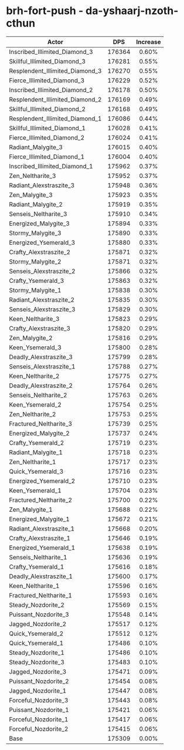 # brh-fort-push - da-yshaarj-nzoth-cthun
| Actor | DPS | Increase |
|---|:---:|:---:|
|Inscribed_Illimited_Diamond_3|176364|0.60%|
|Skillful_Illimited_Diamond_3|176281|0.55%|
|Resplendent_Illimited_Diamond_3|176270|0.55%|
|Fierce_Illimited_Diamond_3|176229|0.52%|
|Inscribed_Illimited_Diamond_2|176178|0.50%|
|Resplendent_Illimited_Diamond_2|176169|0.49%|
|Skillful_Illimited_Diamond_2|176168|0.49%|
|Resplendent_Illimited_Diamond_1|176086|0.44%|
|Skillful_Illimited_Diamond_1|176028|0.41%|
|Fierce_Illimited_Diamond_2|176024|0.41%|
|Radiant_Malygite_3|176015|0.40%|
|Fierce_Illimited_Diamond_1|176004|0.40%|
|Inscribed_Illimited_Diamond_1|175962|0.37%|
|Zen_Neltharite_3|175952|0.37%|
|Radiant_Alexstraszite_3|175948|0.36%|
|Zen_Malygite_3|175923|0.35%|
|Radiant_Malygite_2|175919|0.35%|
|Senseis_Neltharite_3|175910|0.34%|
|Energized_Malygite_3|175894|0.33%|
|Stormy_Malygite_3|175890|0.33%|
|Energized_Ysemerald_3|175880|0.33%|
|Crafty_Alexstraszite_2|175871|0.32%|
|Stormy_Malygite_2|175871|0.32%|
|Senseis_Alexstraszite_2|175866|0.32%|
|Crafty_Ysemerald_3|175863|0.32%|
|Stormy_Malygite_1|175838|0.30%|
|Radiant_Alexstraszite_2|175835|0.30%|
|Senseis_Alexstraszite_3|175829|0.30%|
|Keen_Neltharite_3|175823|0.29%|
|Crafty_Alexstraszite_3|175820|0.29%|
|Zen_Malygite_2|175816|0.29%|
|Keen_Ysemerald_3|175800|0.28%|
|Deadly_Alexstraszite_3|175799|0.28%|
|Senseis_Alexstraszite_1|175788|0.27%|
|Keen_Neltharite_2|175775|0.27%|
|Deadly_Alexstraszite_2|175764|0.26%|
|Senseis_Neltharite_2|175763|0.26%|
|Keen_Ysemerald_2|175754|0.25%|
|Zen_Neltharite_2|175753|0.25%|
|Fractured_Neltharite_3|175739|0.25%|
|Energized_Malygite_2|175737|0.24%|
|Crafty_Ysemerald_2|175719|0.23%|
|Radiant_Malygite_1|175718|0.23%|
|Zen_Neltharite_1|175717|0.23%|
|Quick_Ysemerald_3|175716|0.23%|
|Energized_Ysemerald_2|175710|0.23%|
|Keen_Ysemerald_1|175704|0.23%|
|Fractured_Neltharite_2|175700|0.22%|
|Zen_Malygite_1|175688|0.22%|
|Energized_Malygite_1|175672|0.21%|
|Radiant_Alexstraszite_1|175668|0.20%|
|Crafty_Alexstraszite_1|175646|0.19%|
|Energized_Ysemerald_1|175638|0.19%|
|Senseis_Neltharite_1|175636|0.19%|
|Crafty_Ysemerald_1|175616|0.18%|
|Deadly_Alexstraszite_1|175600|0.17%|
|Keen_Neltharite_1|175596|0.16%|
|Fractured_Neltharite_1|175593|0.16%|
|Steady_Nozdorite_2|175569|0.15%|
|Puissant_Nozdorite_3|175548|0.14%|
|Jagged_Nozdorite_2|175517|0.12%|
|Quick_Ysemerald_2|175512|0.12%|
|Quick_Ysemerald_1|175486|0.10%|
|Steady_Nozdorite_1|175486|0.10%|
|Steady_Nozdorite_3|175483|0.10%|
|Jagged_Nozdorite_3|175471|0.09%|
|Puissant_Nozdorite_2|175454|0.08%|
|Jagged_Nozdorite_1|175447|0.08%|
|Forceful_Nozdorite_3|175443|0.08%|
|Puissant_Nozdorite_1|175421|0.06%|
|Forceful_Nozdorite_1|175417|0.06%|
|Forceful_Nozdorite_2|175415|0.06%|
|Base|175309|0.00%|
